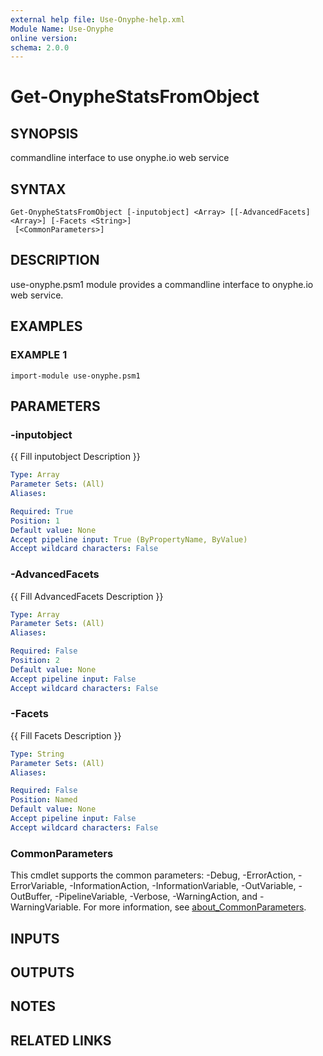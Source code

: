 ```yaml
---
external help file: Use-Onyphe-help.xml
Module Name: Use-Onyphe
online version:
schema: 2.0.0
---
```


# Get-OnypheStatsFromObject

## SYNOPSIS
commandline interface to use onyphe.io web service

## SYNTAX

```
Get-OnypheStatsFromObject [-inputobject] <Array> [[-AdvancedFacets] <Array>] [-Facets <String>]
 [<CommonParameters>]
```

## DESCRIPTION
use-onyphe.psm1 module provides a commandline interface to onyphe.io web service.

## EXAMPLES

### EXAMPLE 1
```
import-module use-onyphe.psm1
```

## PARAMETERS

### -inputobject
{{ Fill inputobject Description }}

```yaml
Type: Array
Parameter Sets: (All)
Aliases:

Required: True
Position: 1
Default value: None
Accept pipeline input: True (ByPropertyName, ByValue)
Accept wildcard characters: False
```

### -AdvancedFacets
{{ Fill AdvancedFacets Description }}

```yaml
Type: Array
Parameter Sets: (All)
Aliases:

Required: False
Position: 2
Default value: None
Accept pipeline input: False
Accept wildcard characters: False
```

### -Facets
{{ Fill Facets Description }}

```yaml
Type: String
Parameter Sets: (All)
Aliases:

Required: False
Position: Named
Default value: None
Accept pipeline input: False
Accept wildcard characters: False
```

### CommonParameters
This cmdlet supports the common parameters: -Debug, -ErrorAction, -ErrorVariable, -InformationAction, -InformationVariable, -OutVariable, -OutBuffer, -PipelineVariable, -Verbose, -WarningAction, and -WarningVariable. For more information, see [about_CommonParameters](http://go.microsoft.com/fwlink/?LinkID=113216).

## INPUTS

## OUTPUTS

## NOTES

## RELATED LINKS
